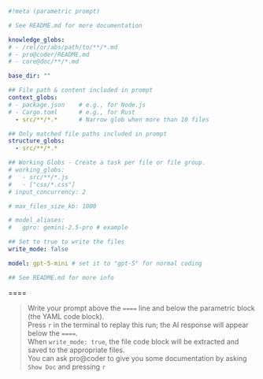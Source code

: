 ```yaml
#!meta (parametric prompt)

# See README.md for more documentation

knowledge_globs:
# - /rel/or/abs/path/to/**/*.md      
# - pro@coder/README.md
# - core@doc/**/*.md

base_dir: "" 

## File path & content included in prompt
context_globs:
# - package.json    # e.g., for Node.js
# - Cargo.toml      # e.g., for Rust
  - src/**/*.*      # Narrow glob when more than 10 files

## Only matched file paths included in prompt
structure_globs:
  - src/**/*.*

## Working Globs - Create a task per file or file group.
# working_globs:
#   - src/**/*.js
#   - ["css/*.css"]
# input_concurrency: 2

# max_files_size_kb: 1000

# model_aliases:
#   gpro: gemini-2.5-pro # example

## Set to true to write the files
write_mode: false

model: gpt-5-mini # set it to "gpt-5" for normal coding

## See README.md for more info
```

====
> Write your prompt above the `====` line and below the parametric block (the YAML code block).  
> Press `r` in the terminal to replay this run; the AI response will appear below the `====`.  
> When `write_mode: true`, the file code block will be extracted and saved to the appropriate files.  
> You can ask pro@coder to give you some documentation by asking `Show Doc` and pressing `r`  
